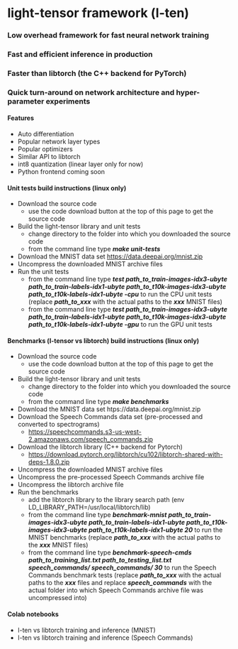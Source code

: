 # light-tensor framework (l-ten)

### Low overhead framework for fast neural network training
### Fast and efficient inference in production
### Faster than libtorch (the C++ backend for PyTorch)
### Quick turn-around on network architecture and hyper-parameter experiments


#### Features
- Auto differentiation
- Popular network layer types
- Popular optimizers
- Similar API to libtorch
- int8 quantization (linear layer only for now)
- Python frontend coming soon

#### Unit tests build instructions (linux only)
- Download the source code
  *  use the code download button at the top of this page to get the source code
- Build the light-tensor library and unit tests
  * change directory to the folder into which you downloaded the source code
  * from the command line type ***make unit-tests***
- Download the MNIST data set
  https://data.deepai.org/mnist.zip
- Uncompress the downloaded MNIST archive files
- Run the unit tests
   *  from the command line type ***test path_to_train-images-idx3-ubyte path_to_train-labels-idx1-ubyte path_to_t10k-images-idx3-ubyte path_to_t10k-labels-idx1-ubyte -cpu*** to run the CPU unit tests (replace ***path_to_xxx*** with the actual paths to the ***xxx*** MNIST files)
   *  from the command line type ***test path_to_train-images-idx3-ubyte path_to_train-labels-idx1-ubyte path_to_t10k-images-idx3-ubyte path_to_t10k-labels-idx1-ubyte -gpu*** to run the GPU unit tests


#### Benchmarks (l-tensor vs libtorch) build instructions (linux only)
- Download the source code
  *  use the code download button at the top of this page to get the source code
- Build the light-tensor library and unit tests
  * change directory to the folder into which you downloaded the source code
  * from the command line type ***make benchmarks***
- Download the MNIST data set
  htps://data.deepai.org/mnist.zip
- Download the Speech Commands data set (pre-processed and converted to spectrograms)
  *  https://speechcommands.s3-us-west-2.amazonaws.com/speech_commands.zip
- Download the libtorch library (C++ backend for Pytorch)
  *  https://download.pytorch.org/libtorch/cu102/libtorch-shared-with-deps-1.8.0.zip
- Uncompress the downloaded MNIST archive files
- Uncompress the pre-processed Speech Commands archive file
- Uncompress the libtorch archive file
- Run the benchmarks
  *  add the libtorch library to the library search path (env LD_LIBRARY_PATH=/usr/local/libtorch/lib)
  *  from the command line type ***benchmark-mnist path_to_train-images-idx3-ubyte path_to_train-labels-idx1-ubyte path_to_t10k-images-idx3-ubyte path_to_t10k-labels-idx1-ubyte 20*** to run the MNIST benchmarks (replace ***path_to_xxx*** with the actual paths to the ***xxx*** MNIST files)
  *  from the command line type ***benchmark-speech-cmds path_to_training_list.txt path_to_testing_list.txt speech_commands/ speech_commands/ 30*** to run the Speech Commands benchmark tests (replace ***path_to_xxx*** with the actual paths to the ***xxx*** files and replace ***speech_commands*** with the actual folder into which Speech Commands archive file was uncompressed into)

#### Colab notebooks
- l-ten vs libtorch training and inference (MNIST)
- l-ten vs libtorch training and inference (Speech Commands)
